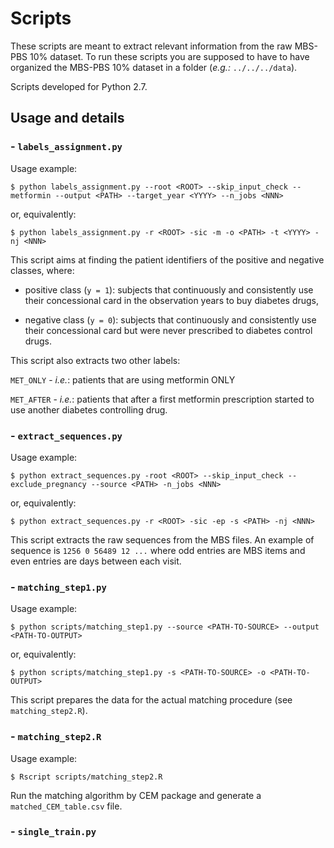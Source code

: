 # Scripts

These scripts are meant to extract relevant information from the raw MBS-PBS 10% dataset.
To run these scripts you are supposed to have to have organized the MBS-PBS 10% dataset in a folder (*e.g.:* `../../../data`).

Scripts developed for Python 2.7.

## Usage and details
### - `labels_assignment.py`

Usage example:

`$ python labels_assignment.py --root <ROOT> --skip_input_check --metformin --output <PATH> --target_year <YYYY> --n_jobs <NNN>`

or, equivalently:

`$ python labels_assignment.py -r <ROOT> -sic -m -o <PATH> -t <YYYY> -nj <NNN>`

This script aims at finding the patient identifiers of the positive and negative
classes, where:
+ positive class (`y = 1`): subjects that continuously and consistently use
  their concessional card in the observation years to buy diabetes drugs,
- negative class (`y = 0`): subjects that continuously and consistently use
  their concessional card but were never prescribed to diabetes control drugs.

 This script also extracts two other labels:

 `MET_ONLY` - *i.e.*: patients that are using metformin ONLY

 `MET_AFTER` - *i.e.*: patients that after a first metformin prescription started to use another diabetes controlling drug.

### - `extract_sequences.py`

Usage example:

`$ python extract_sequences.py -root <ROOT> --skip_input_check --exclude_pregnancy --source <PATH> -n_jobs <NNN>`

or, equivalently:

`$ python extract_sequences.py -r <ROOT> -sic -ep -s <PATH> -nj <NNN>`

This script extracts the raw sequences from the MBS files. An example of
sequence is `1256 0 56489 12 ...` where odd entries are MBS items
and even entries are days between each visit.

### - `matching_step1.py`

Usage example:

`$ python scripts/matching_step1.py --source <PATH-TO-SOURCE> --output <PATH-TO-OUTPUT>`

or, equivalently:

`$ python scripts/matching_step1.py -s <PATH-TO-SOURCE> -o <PATH-TO-OUTPUT>`

This script prepares the data for the actual matching procedure (see `matching_step2.R`).

### - `matching_step2.R`

Usage example:

`$ Rscript scripts/matching_step2.R`

Run the matching algorithm by CEM package and generate a `matched_CEM_table.csv` file.

### - `single_train.py`
